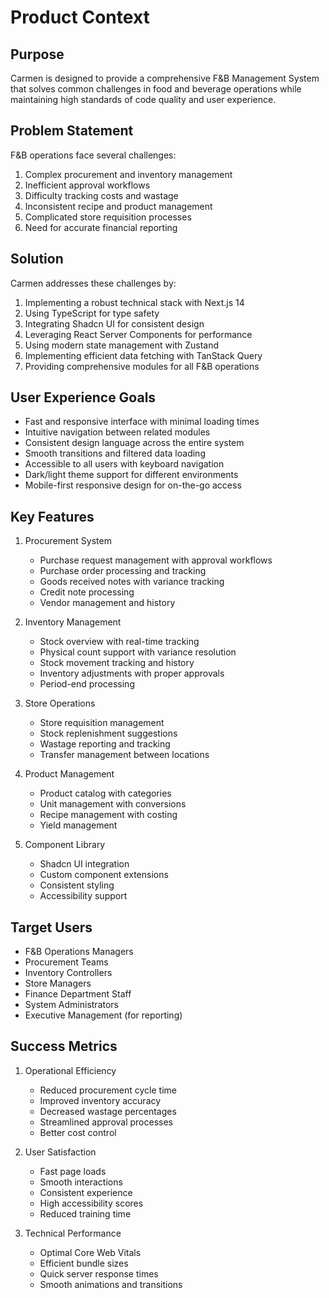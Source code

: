 # Product Context

## Purpose
Carmen is designed to provide a comprehensive F&B Management System that solves common challenges in food and beverage operations while maintaining high standards of code quality and user experience.

## Problem Statement
F&B operations face several challenges:
1. Complex procurement and inventory management
2. Inefficient approval workflows
3. Difficulty tracking costs and wastage
4. Inconsistent recipe and product management
5. Complicated store requisition processes
6. Need for accurate financial reporting

## Solution
Carmen addresses these challenges by:
1. Implementing a robust technical stack with Next.js 14
2. Using TypeScript for type safety
3. Integrating Shadcn UI for consistent design
4. Leveraging React Server Components for performance
5. Using modern state management with Zustand
6. Implementing efficient data fetching with TanStack Query
7. Providing comprehensive modules for all F&B operations

## User Experience Goals
- Fast and responsive interface with minimal loading times
- Intuitive navigation between related modules
- Consistent design language across the entire system
- Smooth transitions and filtered data loading
- Accessible to all users with keyboard navigation
- Dark/light theme support for different environments
- Mobile-first responsive design for on-the-go access

## Key Features
1. Procurement System
   - Purchase request management with approval workflows
   - Purchase order processing and tracking
   - Goods received notes with variance tracking
   - Credit note processing
   - Vendor management and history

2. Inventory Management
   - Stock overview with real-time tracking
   - Physical count support with variance resolution
   - Stock movement tracking and history
   - Inventory adjustments with proper approvals
   - Period-end processing

3. Store Operations
   - Store requisition management
   - Stock replenishment suggestions
   - Wastage reporting and tracking
   - Transfer management between locations

4. Product Management
   - Product catalog with categories
   - Unit management with conversions
   - Recipe management with costing
   - Yield management

5. Component Library
   - Shadcn UI integration
   - Custom component extensions
   - Consistent styling
   - Accessibility support

## Target Users
- F&B Operations Managers
- Procurement Teams
- Inventory Controllers
- Store Managers
- Finance Department Staff
- System Administrators
- Executive Management (for reporting)

## Success Metrics
1. Operational Efficiency
   - Reduced procurement cycle time
   - Improved inventory accuracy
   - Decreased wastage percentages
   - Streamlined approval processes
   - Better cost control

2. User Satisfaction
   - Fast page loads
   - Smooth interactions
   - Consistent experience
   - High accessibility scores
   - Reduced training time

3. Technical Performance
   - Optimal Core Web Vitals
   - Efficient bundle sizes
   - Quick server response times
   - Smooth animations and transitions 